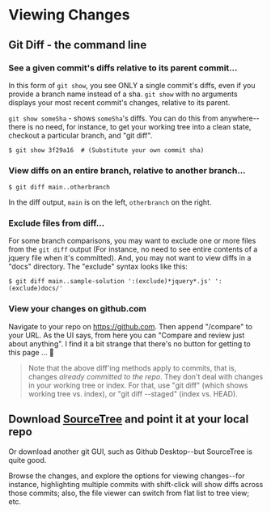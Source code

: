 # Viewing Changes

## Git Diff - the command line

### See a given commit's diffs relative to its parent commit...

In this form of `git show`, you see ONLY a single commit's diffs, even if you provide a branch name instead of a sha.  `git show` with no arguments displays your most recent commit's changes, relative to its parent.

`git show someSha` - shows `someSha`'s diffs.  You can do this from anywhere--there is no need, for instance, to get your working tree into a clean state, checkout a particular branch, and "git diff".
```
$ git show 3f29a16  # (Substitute your own commit sha)
```

### View diffs on an entire branch, relative to another branch...
```
$ git diff main..otherbranch 
```
In the diff output, `main` is on the left, `otherbranch` on the right.

### Exclude files from diff...
For some branch comparisons, you may want to exclude one or more files from the `git diff` output (For instance, no need to see entire contents of a jquery file when it's committed). And, you may not want to view diffs in a "docs" directory.  The "exclude" syntax looks like this:
```
$ git diff main..sample-solution ':(exclude)*jquery*.js' ':(exclude)docs/'
```

### View your changes on github.com
Navigate to your repo on https://github.com.  Then append "/compare" to your URL.  As the UI says, from here you can "Compare and review just about anything".  I find it a bit strange that there's no button for getting to this page ... 🤷

> Note that the above diff'ing methods apply to commits, that is, changes *already committed to the repo*.  They don't deal with changes in your working tree or index.  For that, use "git diff" (which shows working tree vs. index), or "git diff --staged" (index vs. HEAD).

## Download [SourceTree](https://www.sourcetreeapp.com) and point it at your local repo
Or download another git GUI, such as Github Desktop--but SourceTree is quite good.

Browse the changes, and explore the options for viewing changes--for instance, highlighting multiple commits with shift-click will show diffs across those commits; also, the file viewer can switch from flat list to tree view; etc.

